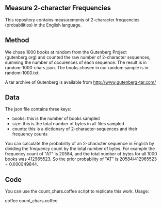 Measure 2-character Frequencies
-----

This repository contains measurements of 2-character frequencies (probabilities) in the English language.

Method
------

We chose 1000 books at random from the Gutenberg Project (gutenberg.org) and counted the raw number of 2-character sequences, summing the number of occurences of each sequence. The result is in random-1000-chars.json. The books chosen in our random sample is in random-1000.txt.

A tar archive of Gutenberg is available from http://www.gutenberg-tar.com/

Data
----

The json file contains three keys:

- books: this is the number of books sampled
- size: this is the total number of bytes in all files sampled
- counts: this is a dictionary of 2-character-sequences and their frequency counts

You can calculate the probability of an 2-character sequence in English by dividing the frequency count by the total number of bytes. For example the frequency count of "AT" is 20584, and the total number of bytes for all 1000 books was 412965523. So the prior probability of "AT" is 20584/412965523 = 0.000049844.

Code
----

You can use the count_chars.coffee script to replicate this work. Usage:

coffee count_chars.coffee <list of files>


